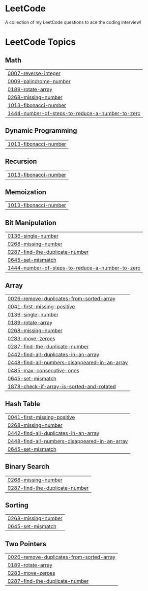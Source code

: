 # LeetCode
A collection of my LeetCode questions to ace the coding interview! 

<!---LeetCode Topics Start-->
# LeetCode Topics
## Math
|  |
| ------- |
| [0007-reverse-integer](https://github.com/Dex-4-0-4/LeetCode/tree/master/0007-reverse-integer) |
| [0009-palindrome-number](https://github.com/Dex-4-0-4/LeetCode/tree/master/0009-palindrome-number) |
| [0189-rotate-array](https://github.com/Dex-4-0-4/LeetCode/tree/master/0189-rotate-array) |
| [0268-missing-number](https://github.com/Dex-4-0-4/LeetCode/tree/master/0268-missing-number) |
| [1013-fibonacci-number](https://github.com/Dex-4-0-4/LeetCode/tree/master/1013-fibonacci-number) |
| [1444-number-of-steps-to-reduce-a-number-to-zero](https://github.com/Dex-4-0-4/LeetCode/tree/master/1444-number-of-steps-to-reduce-a-number-to-zero) |
## Dynamic Programming
|  |
| ------- |
| [1013-fibonacci-number](https://github.com/Dex-4-0-4/LeetCode/tree/master/1013-fibonacci-number) |
## Recursion
|  |
| ------- |
| [1013-fibonacci-number](https://github.com/Dex-4-0-4/LeetCode/tree/master/1013-fibonacci-number) |
## Memoization
|  |
| ------- |
| [1013-fibonacci-number](https://github.com/Dex-4-0-4/LeetCode/tree/master/1013-fibonacci-number) |
## Bit Manipulation
|  |
| ------- |
| [0136-single-number](https://github.com/Dex-4-0-4/LeetCode/tree/master/0136-single-number) |
| [0268-missing-number](https://github.com/Dex-4-0-4/LeetCode/tree/master/0268-missing-number) |
| [0287-find-the-duplicate-number](https://github.com/Dex-4-0-4/LeetCode/tree/master/0287-find-the-duplicate-number) |
| [0645-set-mismatch](https://github.com/Dex-4-0-4/LeetCode/tree/master/0645-set-mismatch) |
| [1444-number-of-steps-to-reduce-a-number-to-zero](https://github.com/Dex-4-0-4/LeetCode/tree/master/1444-number-of-steps-to-reduce-a-number-to-zero) |
## Array
|  |
| ------- |
| [0026-remove-duplicates-from-sorted-array](https://github.com/Dex-4-0-4/LeetCode/tree/master/0026-remove-duplicates-from-sorted-array) |
| [0041-first-missing-positive](https://github.com/Dex-4-0-4/LeetCode/tree/master/0041-first-missing-positive) |
| [0136-single-number](https://github.com/Dex-4-0-4/LeetCode/tree/master/0136-single-number) |
| [0189-rotate-array](https://github.com/Dex-4-0-4/LeetCode/tree/master/0189-rotate-array) |
| [0268-missing-number](https://github.com/Dex-4-0-4/LeetCode/tree/master/0268-missing-number) |
| [0283-move-zeroes](https://github.com/Dex-4-0-4/LeetCode/tree/master/0283-move-zeroes) |
| [0287-find-the-duplicate-number](https://github.com/Dex-4-0-4/LeetCode/tree/master/0287-find-the-duplicate-number) |
| [0442-find-all-duplicates-in-an-array](https://github.com/Dex-4-0-4/LeetCode/tree/master/0442-find-all-duplicates-in-an-array) |
| [0448-find-all-numbers-disappeared-in-an-array](https://github.com/Dex-4-0-4/LeetCode/tree/master/0448-find-all-numbers-disappeared-in-an-array) |
| [0485-max-consecutive-ones](https://github.com/Dex-4-0-4/LeetCode/tree/master/0485-max-consecutive-ones) |
| [0645-set-mismatch](https://github.com/Dex-4-0-4/LeetCode/tree/master/0645-set-mismatch) |
| [1878-check-if-array-is-sorted-and-rotated](https://github.com/Dex-4-0-4/LeetCode/tree/master/1878-check-if-array-is-sorted-and-rotated) |
## Hash Table
|  |
| ------- |
| [0041-first-missing-positive](https://github.com/Dex-4-0-4/LeetCode/tree/master/0041-first-missing-positive) |
| [0268-missing-number](https://github.com/Dex-4-0-4/LeetCode/tree/master/0268-missing-number) |
| [0442-find-all-duplicates-in-an-array](https://github.com/Dex-4-0-4/LeetCode/tree/master/0442-find-all-duplicates-in-an-array) |
| [0448-find-all-numbers-disappeared-in-an-array](https://github.com/Dex-4-0-4/LeetCode/tree/master/0448-find-all-numbers-disappeared-in-an-array) |
| [0645-set-mismatch](https://github.com/Dex-4-0-4/LeetCode/tree/master/0645-set-mismatch) |
## Binary Search
|  |
| ------- |
| [0268-missing-number](https://github.com/Dex-4-0-4/LeetCode/tree/master/0268-missing-number) |
| [0287-find-the-duplicate-number](https://github.com/Dex-4-0-4/LeetCode/tree/master/0287-find-the-duplicate-number) |
## Sorting
|  |
| ------- |
| [0268-missing-number](https://github.com/Dex-4-0-4/LeetCode/tree/master/0268-missing-number) |
| [0645-set-mismatch](https://github.com/Dex-4-0-4/LeetCode/tree/master/0645-set-mismatch) |
## Two Pointers
|  |
| ------- |
| [0026-remove-duplicates-from-sorted-array](https://github.com/Dex-4-0-4/LeetCode/tree/master/0026-remove-duplicates-from-sorted-array) |
| [0189-rotate-array](https://github.com/Dex-4-0-4/LeetCode/tree/master/0189-rotate-array) |
| [0283-move-zeroes](https://github.com/Dex-4-0-4/LeetCode/tree/master/0283-move-zeroes) |
| [0287-find-the-duplicate-number](https://github.com/Dex-4-0-4/LeetCode/tree/master/0287-find-the-duplicate-number) |
<!---LeetCode Topics End-->
